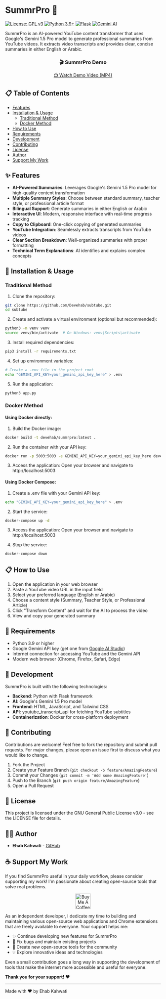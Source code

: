 # SummrPro 🚀

[![License: GPL v3](https://img.shields.io/badge/License-GPLv3-blue.svg)](https://www.gnu.org/licenses/gpl-3.0)
[![Python 3.9+](https://img.shields.io/badge/python-3.9+-blue.svg)](https://www.python.org/downloads/)
[![Flask](https://img.shields.io/badge/Flask-2.0+-green.svg)](https://flask.palletsprojects.com/)
[![Gemini AI](https://img.shields.io/badge/AI-Gemini%201.5%20Pro-purple.svg)](https://ai.google.dev/)

SummrPro is an AI-powered YouTube content transformer that uses Google's Gemini 1.5 Pro model to generate professional summaries from YouTube videos. It extracts video transcripts and provides clear, concise summaries in either English or Arabic.

<div align="center">
  
  ### 🎬 SummrPro Demo
  
  [📺 Watch Demo Video (MP4)](./demo.mp4)
  
</div>

## 📋 Table of Contents

- [Features](#-features)
- [Installation & Usage](#-installation--usage)
  - [Traditional Method](#traditional-method)
  - [Docker Method](#docker-method)
- [How to Use](#-how-to-use)
- [Requirements](#-requirements)
- [Development](#-development)
- [Contributing](#-contributing)
- [License](#-license)
- [Author](#-author)
- [Support My Work](#-support-my-work)

## ✨ Features

- **AI-Powered Summaries**: Leverages Google's Gemini 1.5 Pro model for high-quality content transformation
- **Multiple Summary Styles**: Choose between standard summary, teacher style, or professional article format
- **Bilingual Support**: Generate summaries in either English or Arabic
- **Interactive UI**: Modern, responsive interface with real-time progress tracking
- **Copy to Clipboard**: One-click copying of generated summaries
- **YouTube Integration**: Seamlessly extracts transcripts from YouTube videos
- **Clear Section Breakdown**: Well-organized summaries with proper formatting
- **Technical Term Explanations**: AI identifies and explains complex concepts

## 🚀 Installation & Usage

### Traditional Method

1. Clone the repository:
```bash
git clone https://github.com/Devehab/subtube.git
cd subtube
```

2. Create and activate a virtual environment (optional but recommended):
```bash
python3 -m venv venv
source venv/bin/activate  # On Windows: venv\Scripts\activate
```

3. Install required dependencies:
```bash
pip3 install -r requirements.txt
```

4. Set up environment variables:
```bash
# Create a .env file in the project root
echo "GEMINI_API_KEY=your_gemini_api_key_here" > .env
```

5. Run the application:
```bash
python3 app.py
```

### Docker Method

#### Using Docker directly:
1. Build the Docker image:
```bash
docker build -t devehab/summrpro:latest .
```

2. Run the container with your API key:
```bash
docker run -p 5003:5003 -e GEMINI_API_KEY=your_gemini_api_key_here devehab/summrpro:latest
```

3. Access the application: Open your browser and navigate to http://localhost:5003

#### Using Docker Compose:
1. Create a .env file with your Gemini API key:
```bash
echo "GEMINI_API_KEY=your_gemini_api_key_here" > .env
```

2. Start the service:
```bash
docker-compose up -d
```

3. Access the application: Open your browser and navigate to http://localhost:5003

3. Stop the service:
```bash
docker-compose down
```

## 📋 How to Use

1. Open the application in your web browser
2. Paste a YouTube video URL in the input field
3. Select your preferred language (English or Arabic)
4. Choose a content style (Summary, Teacher Style, or Professional Article)
5. Click "Transform Content" and wait for the AI to process the video
6. View and copy your generated summary

## 🔧 Requirements

- Python 3.9 or higher
- Google Gemini API key (get one from [Google AI Studio](https://ai.google.dev/))
- Internet connection for accessing YouTube and the Gemini API
- Modern web browser (Chrome, Firefox, Safari, Edge)

## 🧰 Development

SummrPro is built with the following technologies:

- **Backend**: Python with Flask framework
- **AI**: Google's Gemini 1.5 Pro model
- **Frontend**: HTML, JavaScript, and Tailwind CSS
- **API**: youtube_transcript_api for fetching YouTube subtitles
- **Containerization**: Docker for cross-platform deployment

## 🤝 Contributing

Contributions are welcome! Feel free to fork the repository and submit pull requests. For major changes, please open an issue first to discuss what you would like to change.

1. Fork the Project
2. Create your Feature Branch (`git checkout -b feature/AmazingFeature`)
3. Commit your Changes (`git commit -m 'Add some AmazingFeature'`)
4. Push to the Branch (`git push origin feature/AmazingFeature`)
5. Open a Pull Request

## 📜 License

This project is licensed under the GNU General Public License v3.0 - see the LICENSE file for details.

## 👨‍💻 Author

- **Ehab Kahwati** - [GitHub](https://github.com/Devehab)

## ☕ Support My Work

If you find SummrPro useful in your daily workflow, please consider supporting my work! I'm passionate about creating open-source tools that solve real problems.

<p align="center">
  <a href="https://www.buymeacoffee.com/ehabkahwati" target="_blank">
    <img src="https://cdn.buymeacoffee.com/buttons/v2/default-yellow.png" alt="Buy Me A Coffee" height="50px">
  </a>
</p>

As an independent developer, I dedicate my time to building and maintaining various open-source web applications and Chrome extensions that are freely available to everyone. Your support helps me:

- ✨ Continue developing new features for SummrPro
- 🐛 Fix bugs and maintain existing projects
- 🚀 Create new open-source tools for the community
- 💡 Explore innovative ideas and technologies

Even a small contribution goes a long way in supporting the development of tools that make the internet more accessible and useful for everyone.

**Thank you for your support!** ❤️

---

Made with ❤️ by Ehab Kahwati
